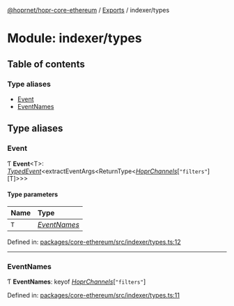 [@hoprnet/hopr-core-ethereum](../README.md) / [Exports](../modules.md) / indexer/types

# Module: indexer/types

## Table of contents

### Type aliases

- [Event](indexer_types.md#event)
- [EventNames](indexer_types.md#eventnames)

## Type aliases

### Event

Ƭ **Event**<T\>: [*TypedEvent*](../interfaces/contracts_commons.typedevent.md)<extractEventArgs<ReturnType<[*HoprChannels*](../classes/contracts_hoprchannels.hoprchannels.md)[``"filters"``][T]\>\>\>

#### Type parameters

| Name | Type |
| :------ | :------ |
| `T` | [*EventNames*](indexer_types.md#eventnames) |

Defined in: [packages/core-ethereum/src/indexer/types.ts:12](https://github.com/hoprnet/hoprnet/blob/448a47a/packages/core-ethereum/src/indexer/types.ts#L12)

___

### EventNames

Ƭ **EventNames**: keyof [*HoprChannels*](../classes/contracts_hoprchannels.hoprchannels.md)[``"filters"``]

Defined in: [packages/core-ethereum/src/indexer/types.ts:11](https://github.com/hoprnet/hoprnet/blob/448a47a/packages/core-ethereum/src/indexer/types.ts#L11)
